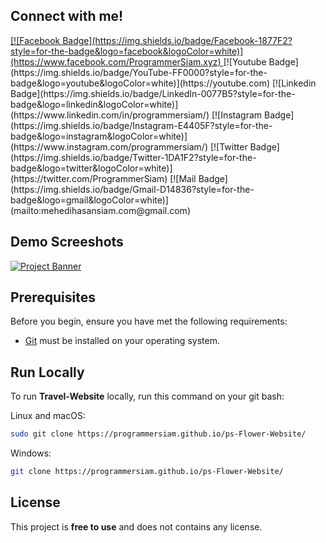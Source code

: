 ## Connect with me!
  <a href="#" target="_blank">
[![Facebook Badge](https://img.shields.io/badge/Facebook-1877F2?style=for-the-badge&logo=facebook&logoColor=white)](https://www.facebook.com/ProgrammerSiam.xyz) 
    </a>
[![Youtube Badge](https://img.shields.io/badge/YouTube-FF0000?style=for-the-badge&logo=youtube&logoColor=white)](https://youtube.com) 
[![Linkedin Badge](https://img.shields.io/badge/LinkedIn-0077B5?style=for-the-badge&logo=linkedin&logoColor=white)](https://www.linkedin.com/in/programmersiam/) 
[![Instagram Badge](https://img.shields.io/badge/Instagram-E4405F?style=for-the-badge&logo=instagram&logoColor=white)](https://www.instagram.com/programmersiam/) 
[![Twitter Badge](https://img.shields.io/badge/Twitter-1DA1F2?style=for-the-badge&logo=twitter&logoColor=white)](https://twitter.com/ProgrammerSiam) 
[![Mail Badge](https://img.shields.io/badge/Gmail-D14836?style=for-the-badge&logo=gmail&logoColor=white)](mailto:mehedihasansiam.com@gmail.com)


## Demo Screeshots
  <a href="#" target="_blank">
      <img src="https://i.ibb.co/qg0JzYH/github-banner.jpg" alt="Project Banner">
    </a>

## Prerequisites
Before you begin, ensure you have met the following requirements:

* [Git](https://git-scm.com/downloads "Download Git") must be installed on your operating system.

## Run Locally
To run **Travel-Website** locally, run this command on your git bash:

Linux and macOS:

```bash
sudo git clone https://programmersiam.github.io/ps-Flower-Website/
```

Windows:

```bash
git clone https://programmersiam.github.io/ps-Flower-Website/
```


## License
This project is <strong>free to use</strong>  and does not contains any license.






